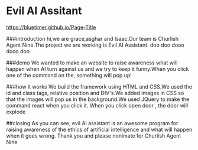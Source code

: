 # Evil AI Assitant 
https://bluetimer.github.io/Page-Title

###introduction 
hi,we are grace,asghar and Isaac.Our team is Churlish Agent Nine.The project we are working is Evil AI Assistant. doo doo dooo dooo doo

###demo 
We wanted to make an website to raise awareness what will happen when AI turn against us and we try to keep it funny.When you click one of the command on the, something will pop up!

###how it works 
We build the framework using HTML and CSS.We used the id and class tags, relative position and DIV's.We added images in CSS so that the images will pop us in the background.We used JQuery to make the command react when you click it. When you click    open door    , the door will explode

##closing
As you can see, evil AI assistant is an awesome program for raising awareness of the ethics of artificial intelligence and what will happen when it goes wrong. Thank you and please nonimate for Churlish Agent Nine 
